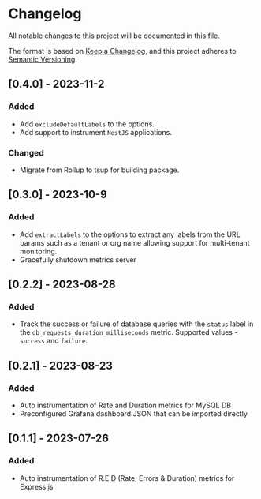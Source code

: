 # Changelog

All notable changes to this project will be documented in this file.

The format is based on [Keep a Changelog](https://keepachangelog.com/en/1.0.0/),
and this project adheres to [Semantic Versioning](https://semver.org/spec/v2.0.0.html).

## [0.4.0] - 2023-11-2

### Added

- Add `excludeDefaultLabels` to the options.
- Add support to instrument `NestJS` applications.

### Changed

- Migrate from Rollup to tsup for building package.

## [0.3.0] - 2023-10-9

### Added

- Add `extractLabels` to the options to extract any labels from the URL params such as a tenant or org name allowing support for multi-tenant monitoring.
- Gracefully shutdown metrics server

## [0.2.2] - 2023-08-28

### Added

- Track the success or failure of database queries with the `status` label in the `db_requests_duration_milliseconds` metric. Supported values - `success` and `failure`.

## [0.2.1] - 2023-08-23

### Added

- Auto instrumentation of Rate and Duration metrics for MySQL DB
- Preconfigured Grafana dashboard JSON that can be imported directly

## [0.1.1] - 2023-07-26

### Added

- Auto instrumentation of R.E.D (Rate, Errors & Duration) metrics for Express.js

